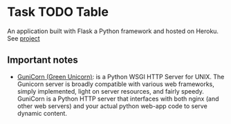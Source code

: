 # Task TODO Table

An application built with Flask a Python framework and hosted on Heroku. See [project](https://todo-task-flaskapp.herokuapp.com)

## Important notes

- [GuniCorn (Green Unicorn)](https://gunicorn.org/): is a Python WSGI HTTP Server for UNIX. The Gunicorn server is broadly compatible with various web frameworks, simply implemented, light on server resources, and fairly speedy. GuniCorn is a Python HTTP server that interfaces with both nginx (and other web servers) and your actual python web-app code to serve dynamic content.
